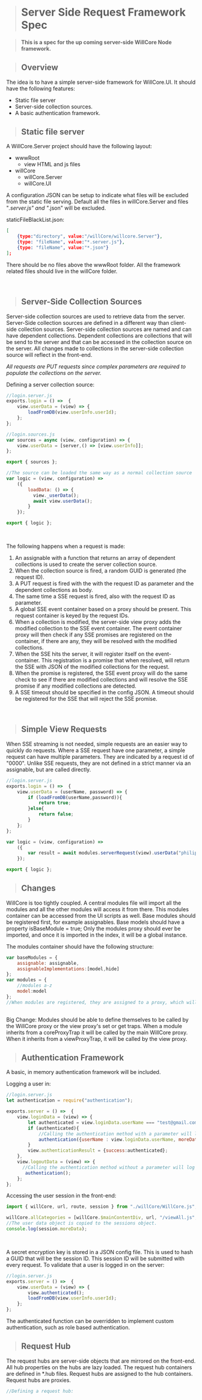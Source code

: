 ﻿># Server Side Request Framework Spec

>#### This is a spec for the up coming server-side WillCore Node framework.

>## Overview

The idea is to have a simple server-side framework for WillCore.UI. It should have the following features:

* Static file server
* Server-side collection sources.
* A basic authentication framework.

>## Static file server

A WillCore.Server project should have the following layout:

* wwwRoot  
  * view HTML and js files <br/>
* willCore <br/>
  * willCore.Server <br/>
  * willCore.UI

A configuration JSON can be setup to indicate what files will be excluded from the static file serving. Default all the files in willCore.Server and files "*.server.js" and "*.json" will be excluded.

staticFileBlackList.json:
```json
[
    {type:"directory", value:"/willCore/willcore.Server"},
    {type: "fileName", value:"*.server.js"},
    {type: "fileName", value:"*.json"}
];
```

There should be no files above the wwwRoot folder. All the framework related files should live in the willCore folder.

 <br/>

>## Server-Side Collection Sources

Server-side collection sources are used to retrieve data from the server. Server-Side collection sources are defined in a different way than client-side collection sources. Server-side collection sources are
named and can have dependent collections. Dependent collections are collections that will be send to the server and that can be accessed in the collection source on the server. All changes made to collections
in the server-side collection source will reflect in the front-end.

*All requests are PUT requests since complex parameters are required to populate the collections on the server.*

Defining a server collection source:

```javascript
//login.server.js
exports.login = () =>  {
    view.userData = (view) => {
        loadFromDB(view.userInfo.userId);
    };
};
```

```javascript
//login.sources.js
var sources = async (view, configuration) => {
    view.userData = [server,() => [view.userInfo]];
};

export { sources };
```

```javascript
//The source can be loaded the same way as a normal collection source
var logic = (view, configuration) =>
    ({
        loadData: () => {
          view._userData();
          await view.userData();
        }
    });

export { logic };
```

 <br/>

The following happens when a request is made:

1. An assignable with a function that returns an array of dependent collections is used to create the server collection source.
2. When the collection source is fired, a random GUID is generated (the request ID).
3. A PUT request is fired with the with the request ID as parameter and the dependent collections as body.
4. The same time a SSE request is fired, also with the request ID as parameter.
5. A global SSE event container based on a proxy should be present. This request container is keyed by the request IDs.
6. When a collection is modified, the server-side view proxy adds the modified collection to the SSE event container. The event container proxy will then check if any SSE promises are registered on the container, if there are any, they will be resolved with the modified collections.
7. When the SSE hits the server, it will register itself on the event-container. This registration is a promise that when resolved, will return the SSE with JSON of the modified collections for the request.
8. When the promise is registered, the SSE event proxy will do the same check to see if there are modified collections and will resolve the SSE promise if any modified collections are detected. 
9. A SSE timeout should be specified in the config JSON. A timeout should be registered for the SSE that will reject the SSE promise.


 <br/>

>## Simple View Requests
When SSE streaming is not needed, simple requests are an easier way to quickly do requests. Where a SSE request have one parameter, a simple request can have multiple parameters. They are indicated by a request id of "0000". Unlike SSE requests,
they are not defined in a strict manner via an assignable, but are called directly.

```javascript
//login.server.js
exports.login = () =>  {
    view.userData = (userName, password) => {
        if (loadFromDB(userName,password)){
            return true;
        }else{
            return false;
        }
    };
};
```

```javascript
var logic = (view, configuration) =>
    ({
        var result = await modules.serverRequest(view).userData("philip","password");
    });

export { logic };
```


>## Changes

WillCore is too tightly coupled. A central modules file will import all the modules and all the other modules will access it from there. This modules container can be accessed from the UI scripts as well. Base modules should be registered first,
for example assignables. Base models should have a property isBaseModule = true; Only the modules proxy should ever be imported, and once it is imported in the index, it will be a global instance.

The modules container should have the following structure:

```javascript
var baseModules = {
    assignable: assignable,
    assignableImplementations:[model,hide]
};
var modules = {
    //modules a-z
    model:model
};
//When modules are registered, they are assigned to a proxy, which will do the necessary assignment to the containers:
 

```


Big Change:
Modules should be able to define themselves to be called by the WillCore proxy or the view proxy's set or get traps. When a module inherits from a coreProxyTrap it will be called by the main WillCore proxy. When it inherits from a viewProxyTrap,
it will be called by the view proxy. 

>## Authentication Framework

A basic, in memory authentication framework will be included.

Logging a user in:

```javascript
//login.server.js
let authentication = require("authentication");

exports.server = () =>  {
    view.loginData = (view) => {
        let authenticated = view.loginData.userName === "test@gmail.com" && view.loginData.password === "mypassword" ? true : false;
        if (authenticated){
            //Calling the authentication method with a parameter will log a user in.
            authentication({userName : view.loginData.userName, moreData: "my data"});
        }
        view.authenticationResult = {success:authenticated};
    },
    view.logoutData = (view) => {
      //Calling the authentication method without a parameter will log the user out.
       authentication();
    };
};
```

Accessing the user session in the front-end:
```javascript
import { willCore, url, route, session } from "./willCore/WillCore.js";

willCore.allCategories = [willCore.$mainContentDiv, url, "/viewAll.js", url, "/viewAll.html", route, "/categories", x => session.authenticated];
//The user data object is copied to the sessions object.
console.log(session.moreData);
```

<br/>

A secret encryption key is stored in a JSON config file. This is used to hash a GUID that will be the session ID. This session ID will be submitted with every request. To validate that a user is logged in
on the server:

```javascript
//login.server.js
exports.server = () =>  {
    view.userData = (view) => {
        view.authenticated();
        loadFromDB(view.userInfo.userId);
    };
};
```

The authenticated function can be overridden to implement custom authentication, such as role based authentication.

>## Request Hub

The request hubs are server-side objects that are mirrored on the front-end. All hub properties on the hubs are lazy loaded. The request hub containers are defined in *.hub files. Request hubs are assigned to the hub containers.
Request hubs are proxies.

```javascript
//Defining a request hub:

```